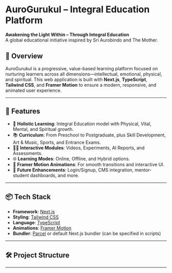 # AuroGurukul – Integral Education Platform

**Awakening the Light Within – Through Integral Education**  
A global educational initiative inspired by Sri Aurobindo and The Mother.

## 🧠 Overview

AuroGurukul is a progressive, value-based learning platform focused on nurturing learners across all dimensions—intellectual, emotional, physical, and spiritual. This web application is built with **Next.js**, **TypeScript**, **Tailwind CSS**, and **Framer Motion** to ensure a modern, responsive, and animated user experience.

---

## 🚀 Features

- 🧘 **Holistic Learning**: Integral Education model with Physical, Vital, Mental, and Spiritual growth.
- 📚 **Curriculum**: From Preschool to Postgraduate, plus Skill Development, Art & Music, Sports, and Entrance Exams.
- 🧑‍🏫 **Interactive Modules**: Videos, Experiments, AI Reports, and Assessments.
- 🌐 **Learning Modes**: Online, Offline, and Hybrid options.
- 🎨 **Framer Motion Animations**: For smooth transitions and interactive UI.
- 🔐 **Future Enhancements**: Login/Signup, CMS integration, mentor-student dashboards, and more.

---

## 📦 Tech Stack

- **Framework**: [Next.js](https://nextjs.org/)
- **Styling**: [Tailwind CSS](https://tailwindcss.com/)
- **Language**: [TypeScript](https://www.typescriptlang.org/)
- **Animations**: [Framer Motion](https://www.framer.com/motion/)
- **Bundler**: [Parcel](https://parceljs.org/) or default Next.js bundler (can be specified in scripts)

---

## 🛠️ Project Structure

---


